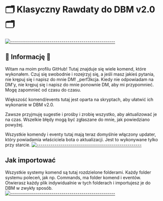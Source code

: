 # 🗂️ Klasyczny Rawdaty do DBM v2.0 🗂️ 
[![-----------------------------------------------------](https://raw.githubusercontent.com/andreasbm/readme/master/assets/lines/aqua.png)](#Important)
## 📝 Informację 📝  
Witam na moim profilu GitHub! Tutaj znajduje się wiele komend, które wykonałem. Czuj się swobodnie i rozejrzyj się, a jeśli masz jakieś pytania, nie krępuj się i napisz do mnie DM! _perf3kcja. Kiedy nie odpowiadam na DM'y, nie krępuj się i napisz do mnie ponownie DM, aby mi przypomnieć. Mogę zapomnieć od czasu do czasu.

Większość komend/events tutaj jest oparta na skryptach, aby ułatwić ich wykonanie w DBM v2.0.

Zawsze przyjmuję sugestie i prośby i zrobię wszystko, aby aktualizować je na czas. Wszelkie błędy mogą być zgłaszane do mnie, jak powiedziano powyżej.

Wszystkie komendy i eventy tutaj mają teraz domyślnie włączony updater, który powiadamia właściciela bota o aktualizacji. Jest to wykonywane tylko przy starcie.
[![-----------------------------------------------------](https://raw.githubusercontent.com/andreasbm/readme/master/assets/lines/aqua.png)](#Important)
## Jak importować
Wszystkie systemy komend są tutaj rozdzielone folderami. Każdy folder systemu poleceń, jak np. Commands, ma folder komend i eventów. Otwierasz każdy plik indywidualnie w tych folderach i importujesz je do DBM w zwykły sposób.
[![-----------------------------------------------------](https://raw.githubusercontent.com/andreasbm/readme/master/assets/lines/aqua.png)](#Important)
